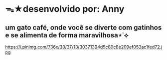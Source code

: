 # ᯓ★desenvolvido por: Anny 
## um gato café, onde você se diverte com gatinhos e se alimenta de forma maravilhosa⋆˙⟡

https://i.pinimg.com/736x/30/37/13/30371394d5c80c8e209ef053ac1fed72.jpg
